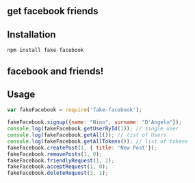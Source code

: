 
## get facebook friends


## Installation

    npm install fake-facebook

## facebook and friends!

## Usage

```js
var fakeFacebook = require('fake-facebook');

fakeFacebook.signup({name: "Nino", surname: "D'Angelo"});
console.log(fakeFacebook.getUserById(1)); // single user
console.log(fakeFacebook.getAll()); // list of Users
console.log(fakeFacebook.getAllTokens()); // list of tokens
fakeFacebook.createPost(1, { title: 'New Post'});
fakeFacebook.removePosts(1, 0);
fakeFacebook.friendlyRequest(1, 2);
fakeFacebook.acceptRequest(1, 0);
fakeFacebook.deleteRequest(3, 1);

```

